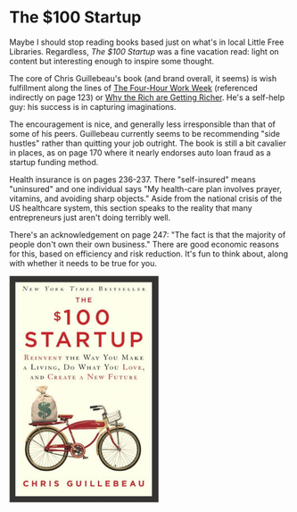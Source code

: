 # The $100 Startup

Maybe I should stop reading books based just on what's in local Little
Free Libraries. Regardless, _The $100 Startup_ was a fine vacation
read: light on content but interesting enough to inspire some thought.

The core of Chris Guillebeau's book (and brand overall, it seems) is
wish fulfillment along the lines of
[The Four-Hour Work Week](/2011/03/14/listened-to-four-hour-work-week/)
(referenced indirectly on page 123) or
[Why the Rich are Getting Richer](/20180122-why_the_rich_are_getting_richer/).
He's a self-help guy: his success is in capturing imaginations.

The encouragement is nice, and generally less irresponsible than that
of some of his peers. Guillebeau currently seems to be recommending
"side hustles" rather than quitting your job outright. The book is
still a bit cavalier in places, as on page 170 where it nearly
endorses auto loan fraud as a startup funding method.

Health insurance is on pages 236-237. There "self-insured" means
"uninsured" and one individual says "My health-care plan involves
prayer, vitamins, and avoiding sharp objects." Aside from the national
crisis of the US healthcare system, this section speaks to the reality
that many entrepreneurs just aren't doing terribly well.

There's an acknowledgement on page 247: "The fact is that the majority
of people don't own their own business." There are good economic
reasons for this, based on efficiency and risk reduction. It's fun to
think about, along with whether it needs to be true for you.

![The $100 Startup cover](startup.jpg)
